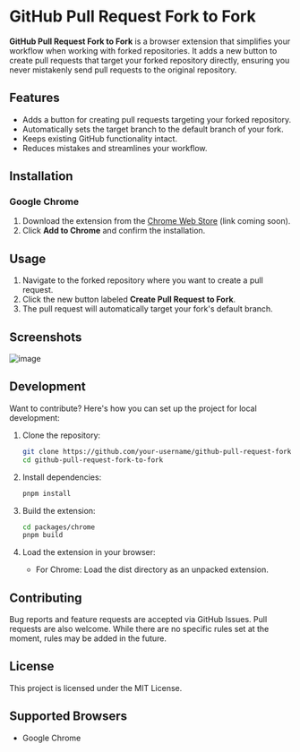 # GitHub Pull Request Fork to Fork

**GitHub Pull Request Fork to Fork** is a browser extension that simplifies your workflow when working with forked repositories. It adds a new button to create pull requests that target your forked repository directly, ensuring you never mistakenly send pull requests to the original repository.

## Features

- Adds a button for creating pull requests targeting your forked repository.
- Automatically sets the target branch to the default branch of your fork.
- Keeps existing GitHub functionality intact.
- Reduces mistakes and streamlines your workflow.

## Installation

### Google Chrome
1. Download the extension from the [Chrome Web Store](#) (link coming soon).
2. Click **Add to Chrome** and confirm the installation.

## Usage

1. Navigate to the forked repository where you want to create a pull request.
2. Click the new button labeled **Create Pull Request to Fork**.
3. The pull request will automatically target your fork's default branch.

## Screenshots

![image](https://github.com/user-attachments/assets/40ea10c6-c44c-4d75-b949-1e73ad931ed9)

## Development

Want to contribute? Here's how you can set up the project for local development:

1. Clone the repository:
    ```bash
    git clone https://github.com/your-username/github-pull-request-fork-to-fork.git
    cd github-pull-request-fork-to-fork
    ```

2. Install dependencies:
    ```bash
    pnpm install
    ```

3. Build the extension:
    ```bash
    cd packages/chrome
    pnpm build
    ```

4. Load the extension in your browser:
    - For Chrome: Load the dist directory as an unpacked extension.

## Contributing
Bug reports and feature requests are accepted via GitHub Issues. Pull requests are also welcome. While there are no specific rules set at the moment, rules may be added in the future.

## License
This project is licensed under the MIT License.

## Supported Browsers
- Google Chrome

